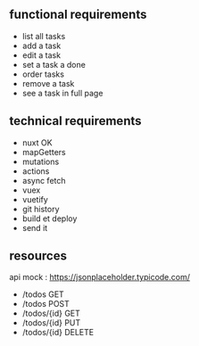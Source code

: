 ## functional requirements

+ list all tasks
+ add a task
+ edit a task
+ set a task a done
+ order tasks
+ remove a task
+ see a task in full page

## technical requirements

+ nuxt OK
+ mapGetters
+ mutations
+ actions
+ async fetch
+ vuex
+ vuetify
+ git history
+ build et deploy
+ send it

## resources

api mock : https://jsonplaceholder.typicode.com/

- /todos GET
- /todos POST
- /todos/{id} GET
- /todos/{id} PUT
- /todos/{id} DELETE
